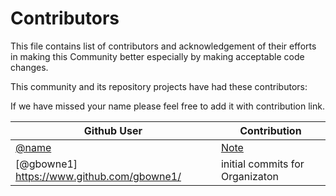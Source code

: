 # Contributors

This file contains list of contributors and acknowledgement of their efforts in making this Community better especially by making acceptable code changes.

This community and its repository projects have had these contributors:

If we have missed your name please feel free to add it with contribution link.

| **Github User**                                    |          **Contribution**             |
|----------------------------------------------------|---------------------------------------|
| [@name](link)                                      | [Note](link)                          |
| [@gbowne1] <https://www.github.com/gbowne1/>       |   initial commits for Organizaton     |
